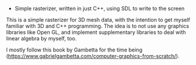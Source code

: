 * Simple rasterizer, written in just C++, using SDL to write to the screen

This is a simple rasterizer for 3D mesh data, with the intention to get myself familiar with 3D and
C++ programming. The idea is to not use any graphics libraries like Open GL, and implement
supplementary libraries to deal with linear algebra by myself, too.

I mostly follow this book by Gambetta for the time being (https://www.gabrielgambetta.com/computer-graphics-from-scratch/).


